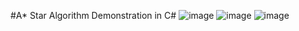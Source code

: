 #A* Star Algorithm Demonstration in C#
![image](https://github.com/user-attachments/assets/d2f74573-83b3-42b5-b86f-2bad40d6b0d0)
![image](https://github.com/user-attachments/assets/a255a8b4-faf0-41d0-9f98-b5acc7d1cf74)
![image](https://github.com/user-attachments/assets/a3bf747c-303c-45b6-be65-b9333a5ec325)
